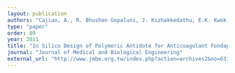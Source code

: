 ```yaml
---
layout: publication
authors: "Cajiao, A., R. Bhushan Gopaluni, J. Kizhakkedathu, E.K. Kwok "
type: "paper"
order: 89
year: 2011
title: "In Silico Design of Polymeric Antidote for Anticoagulant Fondaparinux"
journal: "Journal of Medical and Biological Engineering"
external_url: "http://www.jmbe.org.tw/index.php?action=archives2&no=631"
---
```

